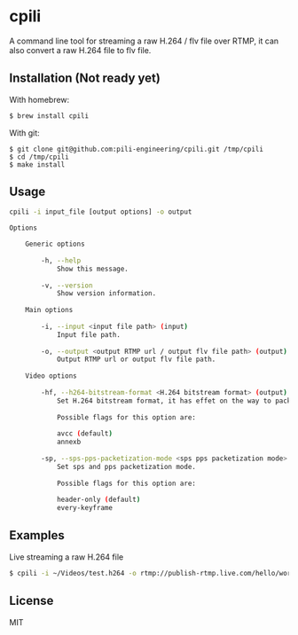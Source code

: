 # cpili

A command line tool for streaming a raw H.264 / flv file over RTMP, it can also convert a raw H.264 file to flv file.

## Installation (Not ready yet)

With homebrew:

```bash
$ brew install cpili
```

With git:

```
$ git clone git@github.com:pili-engineering/cpili.git /tmp/cpili
$ cd /tmp/cpili
$ make install
```

## Usage

```bash
cpili -i input_file [output options] -o output

Options

    Generic options
    
        -h, --help
            Show this message.
            
        -v, --version
            Show version information.
        
    Main options
    
        -i, --input <input file path> (input)
            Input file path.
            
        -o, --output <output RTMP url / output flv file path> (output)
            Output RTMP url or output flv file path.
            
    Video options
    
        -hf, --h264-bitstream-format <H.264 bitstream format> (output)
            Set H.264 bitstream format, it has effet on the way to packetize NAL units into flv tag.
            
            Possible flags for this option are:
            
            avcc (default)
            annexb
            
        -sp, --sps-pps-packetization-mode <sps pps packetization mode> (output)
            Set sps and pps packetization mode.
            
            Possible flags for this option are:
            
            header-only (default)
            every-keyframe
```

## Examples

Live streaming a raw H.264 file

```bash
$ cpili -i ~/Videos/test.h264 -o rtmp://publish-rtmp.live.com/hello/world
```

## License

MIT